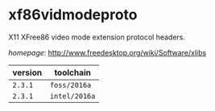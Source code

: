 # xf86vidmodeproto

X11 XFree86 video mode extension protocol headers.

*homepage*: <http://www.freedesktop.org/wiki/Software/xlibs>

version | toolchain
--------|----------
``2.3.1`` | ``foss/2016a``
``2.3.1`` | ``intel/2016a``
